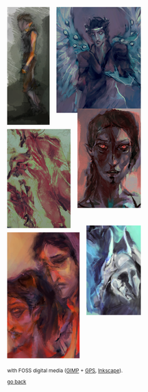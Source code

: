 <script>
  function show(id) {
    let sel = document.querySelector('#'+id)
    sel.style.opacity = 1.0
    sel.style['transition-delay'] = '0s'
  }
  function hide(id) {
    let sel = document.querySelector('#'+id)
    sel.style.opacity = 0.0
    sel.style['transition-delay'] = '.5s'
  }

  window.onload = () => {
    for (let img of document
          .querySelectorAll('.double img, .triple img')) {
      let id = img.src.split(/\/([\w\-]+)\./).slice(-2)[0]
      
      let sel = document.querySelector('#'+id)
      if ( sel ) {
        img.onmouseover = () => show(id)
        img.onmouseout = () => hide(id)
      }
      else
        console.log('unmatched id ' + id)
    }
  }
</script>

<style>
div.double {
  display: grid;
  grid-template-columns: 4fr 3fr;
  grid-column-gap: 1rem;
  margin-bottom: 10px;
}
div.triple {
  display: grid;
  grid-template-columns: 1fr 1fr 1fr;
  grid-column-gap: 1rem;
  margin-bottom: 10px;
}

/* https://fransdejonge.com/wp-content/uploads/2010/01/sidenotes.html */
.margin {
  display: block;
  float: right;
  max-width: 10rem;
  margin: 1rem;
}
.margin p {
  margin: 0 0 40px;
  min-height: 50px;
  opacity: 0;
  transition: .5s ease;
  overflow: hidden;
}
/* https://stackoverflow.com/a/20935566 */
.margin strong:after {
  content: '';
  display: block;
  border-bottom: 1px solid black;
}

@media (max-width: 940px) {
  .margin {
    display: none;
  }
}
</style>

<div class="wrapper" style="max-width: 940px;">
<div class="margin" style="min-height: 1500px;">

  <p id="tunic">a&nbsp;light to burn&nbsp;all the&nbsp;empires, so&nbsp;bright the&nbsp;sun's ashamed <br/> to rise and be</p>
  <p id="apotheosis">you're the one that i need, i'm the one that you loathe <br/> you can watch me corrode</p>
  
  <br/><br/><br/><br/><br/><br/><br/><br/><br/><br/>
  
  <p id="reflection_">everybody knows it's something you had to live with, darling <br/> nobody's gonna tear you down now</p>
  <p id="irae">there is nothing you keep, there is only your reflection</p>
  
  <br/><br/><br/><br/><br/><br/>

  <p id="devil">give me heresy, we were never told the truth <br/> the world that spoke</p>
  <p id="priestess_">give me eyes to see, her never growing old <br/> take heart, it's all fool's gold</p>
</div>
  
<div class="double" style="grid-template-columns: 2fr 4fr;">
  <img src="tunic.png" title="" />
  <img src="apotheosis.png" title="" />
  </div>
</div>

<div class="double" style="grid-template-columns: 4fr 4fr;">
  <img src="reflection_.png" title="" style="margin-top: 0rem;" />
  <img src="irae.png" title="" style="margin-top: -3rem;" />
</div>

<div class="double" style="grid-template-columns: 4fr 3fr;">
  <img src="devil.png" title="" style="margin-top: 0rem;"/>
  <img src="priestess_.png" title="" style="margin-top: -1rem;"/>
</div>

<div class="triple" style="justify-items: center;">
</div>

<small>
  <p>with FOSS digital media (<a href="https://www.gimp.org/">GIMP</a> + <a href="https://code.google.com/archive/p/gps-gimp-paint-studio/">GPS</a>, <a href="https://inkscape.org/en/">Inkscape</a>).</p>

  <p>
    <a href="..">go back</a>
  </p>
</small>